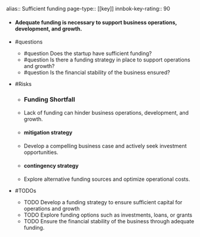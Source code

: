 alias:: Sufficient funding
page-type:: [[key]]
innbok-key-rating:: 90
- #### Adequate funding is necessary to support business operations, development, and growth.
- #questions
  - #question Does the startup have sufficient funding?
  - #question Is there a funding strategy in place to support operations and growth?
  - #question Is the financial stability of the business ensured?
- #Risks

  - ### Funding Shortfall
  - Lack of funding can hinder business operations, development, and growth.
  - #### mitigation strategy
  - Develop a compelling business case and actively seek investment opportunities.
  - #### contingency strategy
  - Explore alternative funding sources and optimize operational costs.
- #TODOs
  - TODO Develop a funding strategy to ensure sufficient capital for operations and growth
  - TODO  Explore funding options such as investments, loans, or grants
  - TODO  Ensure the financial stability of the business through adequate funding.


